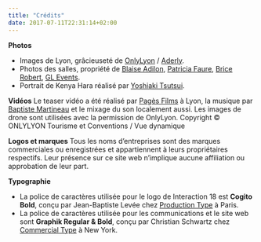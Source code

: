 ```yaml
---
title: "Crédits"
date: 2017-07-11T22:31:14+02:00
---
```


**Photos**

* Images de Lyon, grâcieuseté de [OnlyLyon](http://www.onlylyon.com/en/) / [Aderly](https://www.aderly.com).
* Photos des salles, propriété de [Blaise Adilon](http://www.blaiseadilon.com), [Patricia Faure](http://www.patricia4.com), [Brice Robert](http://www.b-rob.com), [GL Events](http://www.gl-events.com/homepage).
* Portrait de Kenya Hara réalisé par [Yoshiaki Tsutsui](http://www.ttiphoto.jp/).

**Vidéos**
Le teaser vidéo a été réalisé par [Pagès Films](http://www.pages-films.com) à Lyon, la musique par [Baptiste Martineau](https://www.baptistemartineau.com) et le mixage du son localement aussi. Les images de drone sont utilisées avec la permission de OnlyLyon. Copyright © ONLYLYON Tourisme et Conventions / Vue dynamique

**Logos et marques**
Tous les noms d’entreprises sont des marques commerciales ou enregistrées et appartiennent à leurs propriétaires respectifs. Leur présence sur ce site web n’implique aucune affiliation ou approbation de leur part.

**Typographie**

* La police de caractères utilisée pour le logo de Interaction 18 est **Cogito Bold**, conçu par Jean-Baptiste Levée chez [Production Type](#) à Paris.
* La police de caractères utilisée pour les communications et le site web sont **Graphik Regular & Bold**, conçu par Christian Schwartz chez [Commercial Type](https://commercialtype.com/) à New York.
